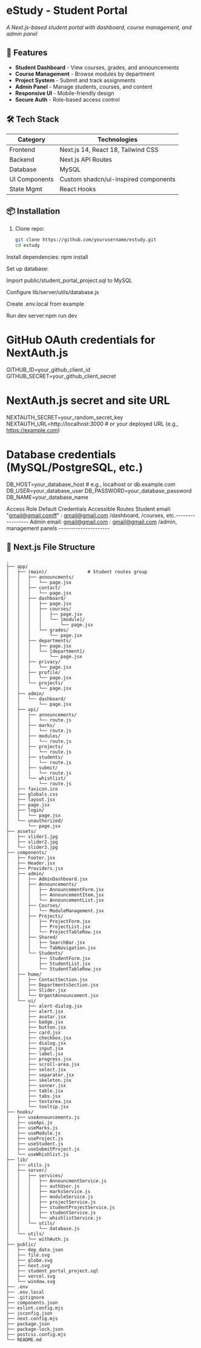 # eStudy - Student Portal
 
*A Next.js-based student portal with dashboard, course management, and admin panel*

## 🚀 Features
- **Student Dashboard** - View courses, grades, and announcements
- **Course Management** - Browse modules by department
- **Project System** - Submit and track assignments
- **Admin Panel** - Manage students, courses, and content
- **Responsive UI** - Mobile-friendly design
- **Secure Auth** - Role-based access control

## 🛠 Tech Stack
| Category       | Technologies                          |
|----------------|---------------------------------------|
| Frontend       | Next.js 14, React 18, Tailwind CSS   |
| Backend        | Next.js API Routes                   |
| Database       | MySQL                                |
| UI Components  | Custom shadcn/ui-inspired components |
| State Mgmt     | React Hooks                          |

## 📦 Installation
1. Clone repo:
   ```bash
   git clone https://github.com/yourusername/estudy.git
   cd estudy

Install dependencies: npm install

Set up database:

Import public/student_portal_project.sql to MySQL

Configure lib/server/utils/database.js

Create .env.local from example

Run dev server:npm run dev

# GitHub OAuth credentials for NextAuth.js
GITHUB_ID=your_github_client_id
GITHUB_SECRET=your_github_client_secret

# NextAuth.js secret and site URL
NEXTAUTH_SECRET=your_random_secret_key
NEXTAUTH_URL=http://localhost:3000   # or your deployed URL (e.g., https://example.com)

# Database credentials (MySQL/PostgreSQL, etc.)
DB_HOST=your_database_host           # e.g., localhost or db.example.com
DB_USER=your_database_user
DB_PASSWORD=your_database_password
DB_NAME=your_database_name



 Access
Role	Default Credentials	Accessible Routes
Student	email: "gmail@gmail.comff" : gmail@gmail.com	/dashboard, /courses, etc.-----------------
Admin	email: gmail@gmail.com : gmail@gmail.com	/admin, management panels ---------------------

## 📂 Next.js File Structure

```text
.
├── app/
│   ├── (main)/               # Student routes group
│   │   ├── announcments/
│   │   │   └── page.jsx
│   │   ├── contact/
│   │   │   └── page.jsx
│   │   ├── dashboard/
│   │   │   ├── page.jsx
│   │   │   ├── courses/
│   │   │   │   ├── page.jsx
│   │   │   │   └── [module]/
│   │   │   │       └── page.jsx
│   │   │   └── grades/
│   │   │       └── page.jsx
│   │   ├── departments/
│   │   │   ├── page.jsx
│   │   │   └── [department]/
│   │   │       └── page.jsx
│   │   ├── privacy/
│   │   │   └── page.jsx
│   │   ├── profile/
│   │   │   └── page.jsx
│   │   └── projects/
│   │       └── page.jsx
│   ├── admin/
│   │   └── dashboard/
│   │       └── page.jsx
│   ├── api/
│   │   ├── announcements/
│   │   │   └── route.js
│   │   ├── marks/
│   │   │   └── route.js
│   │   ├── modules/
│   │   │   └── route.js
│   │   ├── projects/
│   │   │   └── route.js
│   │   ├── students/
│   │   │   └── route.js
│   │   ├── submit/
│   │   │   └── route.js
│   │   └── whishlist/
│   │       └── route.js
│   ├── favicon.ico
│   ├── globals.css
│   ├── layout.jsx
│   ├── page.jsx
│   ├── login/
│   │   └── page.jsx
│   └── unauthorized/
│       └── page.jsx
├── assets/
│   ├── slider1.jpg
│   ├── slider2.jpg
│   └── slider3.jpg
├── components/
│   ├── Footer.jsx
│   ├── Header.jsx
│   ├── Providers.jsx
│   ├── admin/
│   │   ├── AdminDashboard.jsx
│   │   ├── Announcements/
│   │   │   ├── AnnouncementForm.jsx
│   │   │   ├── AnnouncementItem.jsx
│   │   │   └── AnnouncementList.jsx
│   │   ├── Courses/
│   │   │   └── ModuleManagement.jsx
│   │   ├── Projects/
│   │   │   ├── ProjectForm.jsx
│   │   │   ├── ProjectList.jsx
│   │   │   └── ProjectTableRow.jsx
│   │   ├── Shared/
│   │   │   ├── SearchBar.jsx
│   │   │   └── TabNavigation.jsx
│   │   └── Students/
│   │       ├── StudentForm.jsx
│   │       ├── StudentList.jsx
│   │       └── StudentTableRow.jsx
│   ├── home/
│   │   ├── ContactSection.jsx
│   │   ├── DepartmentsSection.jsx
│   │   ├── Slider.jsx
│   │   └── UrgentAnnouncement.jsx
│   └── ui/
│       ├── alert-dialog.jsx
│       ├── alert.jsx
│       ├── avatar.jsx
│       ├── badge.jsx
│       ├── button.jsx
│       ├── card.jsx
│       ├── checkbox.jsx
│       ├── dialog.jsx
│       ├── input.jsx
│       ├── label.jsx
│       ├── progress.jsx
│       ├── scroll-area.jsx
│       ├── select.jsx
│       ├── separator.jsx
│       ├── skeleton.jsx
│       ├── sonner.jsx
│       ├── table.jsx
│       ├── tabs.jsx
│       ├── textarea.jsx
│       └── tooltip.jsx
├── hooks/
│   ├── useAnnouncements.js
│   ├── useApi.js
│   ├── useMarks.js
│   ├── useModule.js
│   ├── useProject.js
│   ├── useStudent.js
│   ├── useSubmitProject.js
│   └── useWhishlist.js
├── lib/
│   ├── utils.js
│   ├── server/
│   │   ├── services/
│   │   │   ├── AnnouncmentService.js
│   │   │   ├── authUser.js
│   │   │   ├── marksService.js
│   │   │   ├── moduleService.js
│   │   │   ├── projectService.js
│   │   │   ├── studentProjectService.js
│   │   │   ├── studentService.js
│   │   │   └── whishlistService.js
│   │   └── utils/
│   │       └── database.js
│   └── utils/
│       └── withAuth.js
├── public/
│   ├── dep_data.json
│   ├── file.svg
│   ├── globe.svg
│   ├── next.svg
│   ├── student_portal_project.sql
│   ├── vercel.svg
│   └── window.svg
├── .env
├── .env.local
├── .gitignore
├── components.json
├── eslint.config.mjs
├── jsconfig.json
├── next.config.mjs
├── package.json
├── package-lock.json
├── postcss.config.mjs
└── README.md
